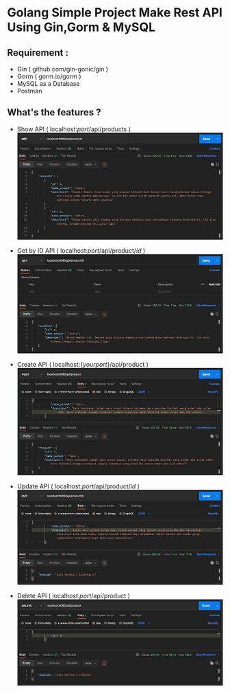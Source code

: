 # Golang Simple Project Make Rest API Using Gin,Gorm & MySQL

## Requirement :
- Gin ( github.com/gin-gonic/gin )
- Gorm ( gorm.io/gorm )
- MySQL as a Database
- Postman

## What's the features ?
- Show API ( localhost:_port_/api/products )
![Show Screen Capture](https://raw.githubusercontent.com/zoelabbb/go-restpi-gin/main/Assets/img/Index.PNG)

- Get by ID API ( localhost:_port_/api/product/_id_ )
![Get by ID Screen Capture](https://raw.githubusercontent.com/zoelabbb/go-restpi-gin/main/Assets/img/Show.PNG)


- Create API ( localhost:{_yourport_}/api/product )
![Create Screen Capture](https://raw.githubusercontent.com/zoelabbb/go-restpi-gin/main/Assets/img/Create.PNG)

- Update API ( localhost:_port_/api/product/_id_ )
![Update Screen Capture](https://raw.githubusercontent.com/zoelabbb/go-restpi-gin/main/Assets/img/Update.PNG)

- Delete API ( localhost:_port_/api/product )
![Delete Screen Capture](https://raw.githubusercontent.com/zoelabbb/go-restpi-gin/main/Assets/img/Delete.PNG)

